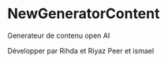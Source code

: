 # NewGeneratorContent

Generateur de contenu open AI

<!-- ========================== -->

Développer par Rihda et Riyaz Peer
et ismael
